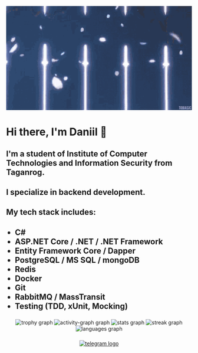 <div align="center">
  <img src="https://github.com/ushkdn/ushkdn/blob/main/sources/ichigo-kurosaki.gif" />
</div>

<h1 align="left">Hi there, I'm Daniil 👋</h1>

###

<h2 align="left">I'm a student of Institute of Computer Technologies and Information Security from Taganrog.</h2>

###

<h2 align="left">I specialize in backend development.</h2>

###

<h2 align="left">My tech stack includes:</h2>
    <ul><h2>
        <li>C#</li>
        <li>ASP.NET Core / .NET / .NET Framework</li>
        <li>Entity Framework Core / Dapper</li>
        <li>PostgreSQL / MS SQL / mongoDB</li>
        <li>Redis</li>
        <li>Docker</li>
        <li>Git</li>
        <li>RabbitMQ / MassTransit</li>
        <li>Testing (TDD, xUnit, Mocking)</li>
    </h2></ul>

###


<div align="center">
  <img src="https://github-profile-trophy.vercel.app?username=ushkdn&theme=darkhub&row=1&no-bg=true&no-frame=true&order=4" height="150" alt="trophy graph"  />
  <img src="https://github-readme-activity-graph.vercel.app/graph?username=ushkdn&radius=100&theme=github-dark&area=true&order=5&hide_border=true&hide_title=true" height="300" alt="activity-graph graph"  />
  <img src="https://github-readme-stats.vercel.app/api?username=ushkdn&hide_title=true&hide_rank=false&show_icons=true&include_all_commits=true&count_private=true&disable_animations=false&theme=github_dark&locale=en&hide_border=true&order=1" height="150" alt="stats graph"  />
  <img src="https://streak-stats.demolab.com?user=ushkdn&locale=en&mode=daily&theme=github_dark&hide_border=true&order=3" height="150" alt="streak graph"  />
  <img src="https://github-readme-stats.vercel.app/api/top-langs?username=ushkdn&locale=en&hide_title=false&layout=compact&card_width=320&langs_count=5&theme=github_dark&hide_border=true&order=2" height="150" alt="languages graph"  />
</div>

###

<div align="center">
  <a href="https://t.me/ushkdn" target="_blank">
    <img src="https://img.shields.io/static/v1?message=Telegram&logo=telegram&label=&color=2CA5E0&logoColor=white&labelColor=&style=flat" height="40" alt="telegram logo"  />
  </a>
</div>

###
